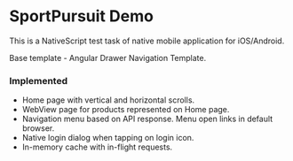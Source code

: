 # SportPursuit Demo
This is a NativeScript test task of native mobile application for iOS/Android.

Base template - Angular Drawer Navigation Template.

### Implemented

* Home page with vertical and horizontal scrolls.
* WebView page for products represented on Home page.
* Navigation menu based on API response. Menu open links in default browser.
* Native login dialog when tapping on login icon.
* In-memory cache with in-flight requests.
